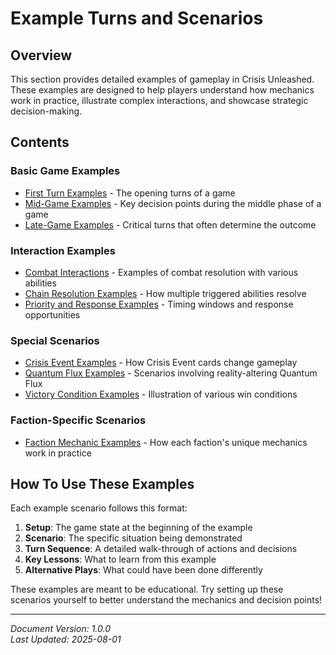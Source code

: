 # Example Turns and Scenarios

## Overview

This section provides detailed examples of gameplay in Crisis Unleashed. These examples are designed to help players understand how mechanics work in practice, illustrate complex interactions, and showcase strategic decision-making.

## Contents

### Basic Game Examples

- [First Turn Examples](first_turn_examples.md) - The opening turns of a game
- [Mid-Game Examples](mid_game_examples.md) - Key decision points during the middle phase of a game
- [Late-Game Examples](late_game_examples.md) - Critical turns that often determine the outcome

### Interaction Examples

- [Combat Interactions](combat_interactions.md) - Examples of combat resolution with various abilities
- [Chain Resolution Examples](chain_resolution_examples.md) - How multiple triggered abilities resolve
- [Priority and Response Examples](priority_response_examples.md) - Timing windows and response opportunities

### Special Scenarios

- [Crisis Event Examples](crisis_event_examples.md) - How Crisis Event cards change gameplay
- [Quantum Flux Examples](quantum_flux_examples.md) - Scenarios involving reality-altering Quantum Flux
- [Victory Condition Examples](victory_condition_examples.md) - Illustration of various win conditions

### Faction-Specific Scenarios

- [Faction Mechanic Examples](faction_mechanic_examples.md) - How each faction's unique mechanics work in practice

## How To Use These Examples

Each example scenario follows this format:

1. **Setup**: The game state at the beginning of the example
2. **Scenario**: The specific situation being demonstrated
3. **Turn Sequence**: A detailed walk-through of actions and decisions
4. **Key Lessons**: What to learn from this example
5. **Alternative Plays**: What could have been done differently

These examples are meant to be educational. Try setting up these scenarios yourself to better understand the mechanics and decision points!

---

*Document Version: 1.0.0*  
*Last Updated: 2025-08-01*
